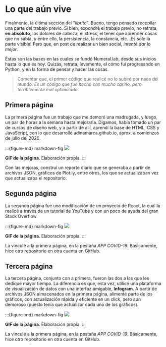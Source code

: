 # Lo que aún vive

Finalmente, la última sección del "*librito*". Bueno, tengo pensado recopilar una parte del trabajo previo. Si bien, expondré el trabajo previo, no retrata, **en absoluto**, los dolores de cabeza, el stress, el tener que aprender cosas que no sabía, y entre ello, la persistencia, la constancia, etc. ¡Es solo la parte visible! Pero que, en post de realizar un bien social, *intenté dar lo mejor*.

Éstas son las bases en las cuales se fundó Numeral.lab, desde sus inicios hasta lo que es hoy. Quizás, retrata, levemente, el cómo fui progresando en Python, y en la forma de pensar y hacer las cosas.

> Comentar que, el primer código que realicé no lo subiré por nada del mundo. *Es un código que fue hecho con mucho cariño, pero terriblemente mal optimizado*.

## Primera página

La primera página fue un trabajo que me demoró una madrugada, y luego, un par de horas a la semana hasta mejorarla. Digamos, había tomado un par de cursos de diseño web, y a partir de allí, aprendí la base de HTML, CSS y JavaScript, con lo que desarrollé adinamarca.github.io, aprox. a comienzos de julio del 2020.

:::{figure-md} markdown-fig
<img src="../../img/page/legado/4.gif">

**GIF de la página**. Elaboración propia.
:::

Con las mejoras, construí un reporte diario que se generaba a partir de archivos JSON, gráficos de Plot.ly, entre otros, los que se actualizaban vez que actualizaba el repositorio.

## Segunda página

La segunda página fue una modificación de un proyecto de React, la cual la realicé a través de un tutorial de YouTube y con un poco de ayuda del gran Stack Overflow.

:::{figure-md} markdown-fig
<img src="../../img/page/legado/5.gif">

**GIF de la página**. Elaboración propia.
:::

La vinculé a la primera página, en la pestaña *APP COVID-19*. Básicamente, hice otro repositorio en otra cuenta en GitHub.

## Tercera página

La tercera página, conjunto con a primera, fueron las dos a las que les dediqué mayor tiempo. La diferencia es que, esta vez, utilicé una plataforma de visualización de datos con una interfaz amigable, **Infogram**. A partir de archivos JSON almacenados en la primera página, alimenté parte de los gráficos, con actualización rápida y eficiente en un click, pero aún demoroso (puesto tenía que actualizar cada uno de los gráficos).

:::{figure-md} markdown-fig
<img src="../../img/page/legado/6.gif">

**GIF de la página**. Elaboración propia.
:::

La vinculé a la primera página, en la pestaña *APP COVID-19*. Básicamente, hice otro repositorio en otra cuenta en GitHub.



